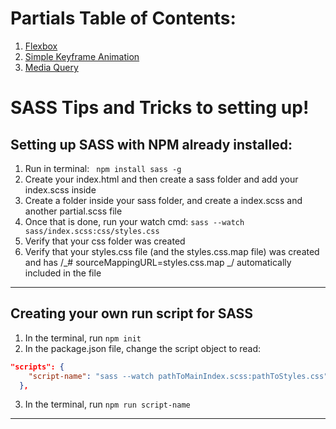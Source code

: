 # Partials Table of Contents:

1. [Flexbox](https://github.com/TypeErrorDev/SASS-reusable-snippets/blob/main/sass/partials/_flexbox.scss)
2. [Simple Keyframe Animation](https://github.com/TypeErrorDev/SASS-reusable-snippets/blob/main/sass/partials/_keyframeAnimations.scss)
3. [Media Query](https://github.com/TypeErrorDev/SASS-reusable-snippets/blob/main/sass/partials/_mediaquery.scss)

# SASS Tips and Tricks to setting up!

## Setting up SASS with NPM already installed:

1. Run in terminal: ` npm install sass -g`
2. Create your index.html and then create a sass folder and add your index.scss inside
3. Create a folder inside your sass folder, and create a index.scss and another partial.scss file
4. Once that is done, run your watch cmd: `sass --watch sass/index.scss:css/styles.css`
5. Verify that your css folder was created
6. Verify that your styles.css file (and the styles.css.map file) was created and has /_# sourceMappingURL=styles.css.map _/ automatically included in the file

---

## Creating your own run script for SASS

1. In the terminal, run `npm init`
2. In the package.json file, change the script object to read:

```json
"scripts": {
    "script-name": "sass --watch pathToMainIndex.scss:pathToStyles.css"
  },
```

3. In the terminal, run `npm run script-name`

---
